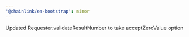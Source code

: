 ```yaml
---
'@chainlink/ea-bootstrap': minor
---
```


Updated Requester.validateResultNumber to take acceptZeroValue option
